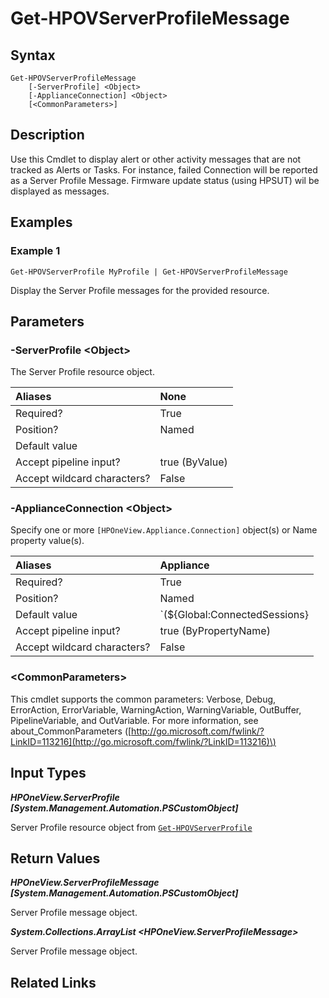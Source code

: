 ﻿---
description: Display Server Profile alert messages.
---

# Get-HPOVServerProfileMessage

## Syntax

```text
Get-HPOVServerProfileMessage
    [-ServerProfile] <Object>
    [-ApplianceConnection] <Object>
    [<CommonParameters>]
```

## Description

Use this Cmdlet to display alert or other activity messages that are not tracked as Alerts or Tasks.  For instance, failed Connection will be reported as a Server Profile Message.  Firmware update status (using HPSUT) wil be displayed as messages.

## Examples

###  Example 1 

```text
Get-HPOVServerProfile MyProfile | Get-HPOVServerProfileMessage

```

Display the Server Profile messages for the provided resource.

## Parameters

### -ServerProfile &lt;Object&gt;

The Server Profile resource object.

| Aliases | None |
| :--- | :--- |
| Required? | True |
| Position? | Named |
| Default value |  |
| Accept pipeline input? | true (ByValue) |
| Accept wildcard characters? | False |

### -ApplianceConnection &lt;Object&gt;

Specify one or more `[HPOneView.Appliance.Connection]` object(s) or Name property value(s).

| Aliases | Appliance |
| :--- | :--- |
| Required? | True |
| Position? | Named |
| Default value | `(${Global:ConnectedSessions} | ? Default)` |
| Accept pipeline input? | true (ByPropertyName) |
| Accept wildcard characters? | False |

### &lt;CommonParameters&gt;

This cmdlet supports the common parameters: Verbose, Debug, ErrorAction, ErrorVariable, WarningAction, WarningVariable, OutBuffer, PipelineVariable, and OutVariable. For more information, see about\_CommonParameters \([http://go.microsoft.com/fwlink/?LinkID=113216](http://go.microsoft.com/fwlink/?LinkID=113216)\)

## Input Types

_**HPOneView.ServerProfile [System.Management.Automation.PSCustomObject]**_

Server Profile resource object from [`Get-HPOVServerProfile`](get-hpovserverprofile.md)

## Return Values

_**HPOneView.ServerProfileMessage [System.Management.Automation.PSCustomObject]**_

Server Profile message object.

_**System.Collections.ArrayList <HPOneView.ServerProfileMessage>**_

Server Profile message object.

## Related Links

